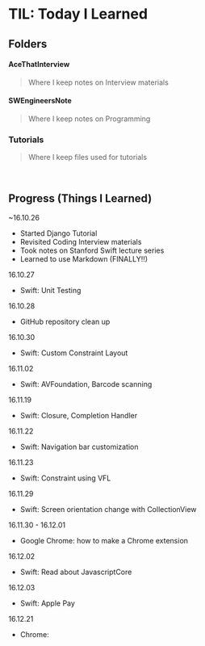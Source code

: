 # TIL: Today I Learned

## Folders

#### AceThatInterview
> Where I keep notes on Interview materials

#### SWEngineersNote
> Where I keep notes on Programming

### Tutorials
> Where I keep files used for tutorials

<br/>

## Progress (Things I Learned)

~16.10.26
- Started Django Tutorial
- Revisited Coding Interview materials
- Took notes on Stanford Swift lecture series
- Learned to use Markdown (FINALLY!!)

16.10.27
- Swift: Unit Testing

16.10.28
- GitHub repository clean up

16.10.30
- Swift: Custom Constraint Layout

16.11.02
- Swift: AVFoundation, Barcode scanning

16.11.19
- Swift: Closure, Completion Handler

16.11.22
- Swift: Navigation bar customization

16.11.23
- Swift: Constraint using VFL

16.11.29
- Swift: Screen orientation change with CollectionView

16.11.30 - 16.12.01
- Google Chrome: how to make a Chrome extension

16.12.02
- Swift: Read about JavascriptCore

16.12.03
- Swift: Apple Pay

16.12.21
- Chrome:
